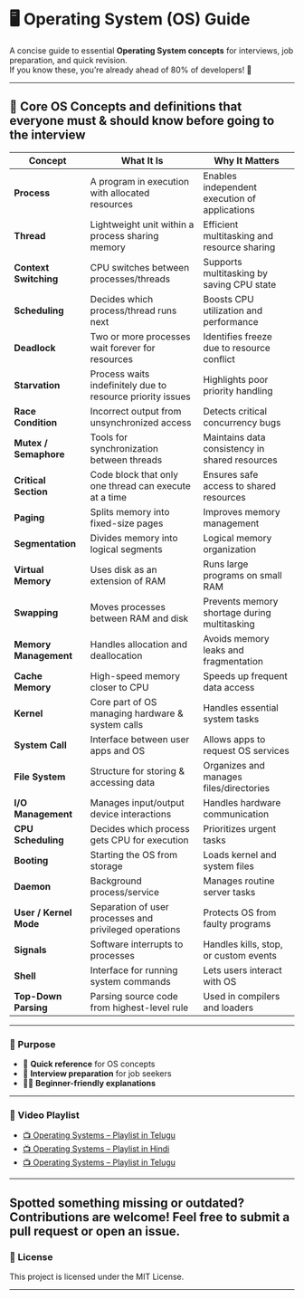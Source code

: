 # 🖥️ Operating System (OS) Guide

A concise guide to essential **Operating System concepts** for interviews, job preparation, and quick revision.  
If you know these, you’re already ahead of 80% of developers! 🚀

---

## 📌 Core OS Concepts and definitions that everyone must & should know before going to the interview 

| Concept            | What It Is                                                                 | Why It Matters                                                                 |
|--------------------|-----------------------------------------------------------------------------|--------------------------------------------------------------------------------|
| **Process**        | A program in execution with allocated resources                            | Enables independent execution of applications                                  |
| **Thread**         | Lightweight unit within a process sharing memory                           | Efficient multitasking and resource sharing                                    |
| **Context Switching** | CPU switches between processes/threads                                 | Supports multitasking by saving CPU state                                      |
| **Scheduling**     | Decides which process/thread runs next                                      | Boosts CPU utilization and performance                                         |
| **Deadlock**       | Two or more processes wait forever for resources                           | Identifies freeze due to resource conflict                                     |
| **Starvation**     | Process waits indefinitely due to resource priority issues                 | Highlights poor priority handling                                              |
| **Race Condition** | Incorrect output from unsynchronized access                                | Detects critical concurrency bugs                                              |
| **Mutex / Semaphore** | Tools for synchronization between threads                              | Maintains data consistency in shared resources                                 |
| **Critical Section** | Code block that only one thread can execute at a time                    | Ensures safe access to shared resources                                        |
| **Paging**         | Splits memory into fixed-size pages                                         | Improves memory management                                                     |
| **Segmentation**   | Divides memory into logical segments                                        | Logical memory organization                                                    |
| **Virtual Memory** | Uses disk as an extension of RAM                                            | Runs large programs on small RAM                                               |
| **Swapping**       | Moves processes between RAM and disk                                        | Prevents memory shortage during multitasking                                   |
| **Memory Management** | Handles allocation and deallocation                                    | Avoids memory leaks and fragmentation                                          |
| **Cache Memory**   | High-speed memory closer to CPU                                             | Speeds up frequent data access                                                 |
| **Kernel**         | Core part of OS managing hardware & system calls                           | Handles essential system tasks                                                 |
| **System Call**    | Interface between user apps and OS                                          | Allows apps to request OS services                                             |
| **File System**    | Structure for storing & accessing data                                      | Organizes and manages files/directories                                        |
| **I/O Management** | Manages input/output device interactions                                   | Handles hardware communication                                                 |
| **CPU Scheduling** | Decides which process gets CPU for execution                               | Prioritizes urgent tasks                                                       |
| **Booting**        | Starting the OS from storage                                               | Loads kernel and system files                                                  |
| **Daemon**         | Background process/service                                                 | Manages routine server tasks                                                   |
| **User / Kernel Mode** | Separation of user processes and privileged operations                 | Protects OS from faulty programs                                               |
| **Signals**        | Software interrupts to processes                                           | Handles kills, stop, or custom events                                          |
| **Shell**          | Interface for running system commands                                      | Lets users interact with OS                                                    |
| **Top-Down Parsing** | Parsing source code from highest-level rule                              | Used in compilers and loaders                                                  |

---

### 🎯 Purpose
- 📖 **Quick reference** for OS concepts  
- 💼 **Interview preparation** for job seekers  
- 🧑‍💻 **Beginner-friendly explanations**  

---

### 🎥 Video Playlist

- [📺 Operating Systems – Playlist in Telugu]()
- [📺 Operating Systems – Playlist in Hindi]()
- [📺 Operating Systems – Playlist in Telugu]()

---


Spotted something missing or outdated? Contributions are welcome!
Feel free to submit a pull request or open an issue.
---

### 📄 License
This project is licensed under the MIT License.

---
